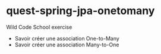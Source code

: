 # quest-spring-jpa-onetomany

Wild Code School exercise


   - Savoir créer une association One-to-Many
   - Savoir créer une association Many-to-One

